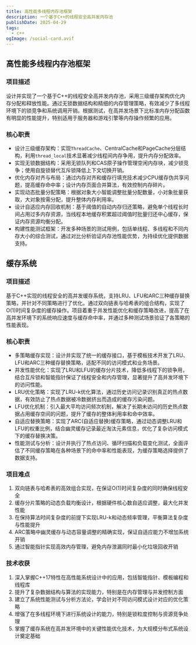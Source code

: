```yaml
---
title: 高性能多线程内存池框架
description: 一个基于C++的线程安全高并发内存池
publishDate: 2025-04-29
tags:
  - c++
ogImage: /social-card.avif
---
```

## 高性能多线程内存池框架

### 项目描述

设计并实现了一个基于C++的线程安全高并发内存池，采用三级缓存架构优化内存分配和释放性能。通过无锁数据结构和精细的内存管理策略，有效减少了多线程环境下的锁竞争和系统调用开销。根据测试，在高并发场景下比标准内存分配函数有明显的性能提升，特别适用于服务器和游戏引擎等内存操作频繁的应用。

### 核心职责

* 设计三级缓存架构：实现`ThreadCache`、CentralCache和PageCache分层结构，利用`thread_local`技术显著减少线程间内存争用，提升内存分配效率。
* 实现无锁数据结构：采用无锁队列和CAS原子操作管理空闲内存块，减少锁竞争；使用自旋锁替代互斥锁降低上下文切换开销。
* 优化内存对齐与布局：通过内存对齐和缓存行填充技术减少CPU缓存伪共享问题，提高缓存命中率；设计内存页面合并算法，有效控制内存碎片。
* 实现动态批量分配策略：根据对象大小智能调整批量分配数量，小对象批量获取，大对象按需分配，提升整体内存利用率。
* 设计自适应内存回收机制：基于阈值的自动内存归还策略，避免单个线程长时间占用过多内存资源，当线程本地缓存积累超过阈值时批量归还中心缓存，保证内存资源均衡分配。
* 构建性能测试框架：开发多种场景的测试用例，包括单线程、多线程和不同内存大小的综合测试，通过对比分析验证内存池性能优势，为持续优化提供数据支持。

## 缓存系统

### 项目描述

基于C++实现的线程安全的高并发缓存系统，支持LRU、LFU和ARC三种缓存替换策略，并针对不同策略进行了优化。通过双向链表与哈希表的组合结构，实现了O(1)时间复杂度的缓存操作。项目着重于并发性能优化和缓存策略改进，提高了在高并发环境下的系统响应速度与缓存命中率，并通过多种测试场景验证了各策略的性能表现。

### 核心职责

* 多策略缓存实现：设计并实现了统一的缓存接口，基于模板技术开发了LRU、LFU和ARC三种缓存替换策略，适配不同的访问模式和业务场景。
* 并发性能优化：实现了LRU和LFU的缓存分片技术，降低多线程下的锁争用，结合互斥锁和智能指针保证了线程安全和内存管理，显著提升了高并发环境下的访问性能。
* LRU优化策略：实现了LRU-k优化算法，通过历史访问记录识别真正的热点数据，有效防止了热点数据被冷数据挤出而造成的缓存污染问题。
* LFU优化机制：引入最大平均访问频次机制，解决了长期未访问的历史热点数据占用缓存空间的问题，提升了缓存的整体利用率和命中效率。
* 自适应替换策略：实现了ARC(自适应替换)缓存策略，通过动态调整LRU和LFU的权重比例，结合幽灵缓存记录最近淘汰元素信息，优化了复杂访问模式下的缓存替换决策。
* 性能测试与分析：设计并执行了热点访问、循环扫描和负载变化测试，全面评估了不同缓存策略在各种场景下的命中率和性能表现，为缓存策略选择提供了数据支持。

### 项目难点

1. 双向链表与哈希表的高效组合实现，在保证O(1)时间复杂度的同时确保线程安全
2. 缓存分片策略的动态负载均衡设计，根据硬件核心数自适应调整，最大化并发性能
3. 在保持算法时间复杂度的前提下实现LRU-k和动态频率管理，平衡算法复杂度与性能提升
4. ARC策略中幽灵缓存与动态容量调整的精确实现，保证自适应能力不增加系统开销
5. 通过智能指针实现高效内存管理，避免内存泄漏同时最小化垃圾回收开销

### 技术收获

1. 深入掌握C++17特性在高性能系统设计中的应用，包括智能指针、模板编程和线程库
2. 提升了复杂数据结构与算法的实现能力，特别是在内存管理与并发控制方面
3. 建立了系统性能测试与分析方法论，学会针对不同访问模式设计对应的优化策略
4. 增强了在多线程环境下进行系统设计的能力，特别是锁粒度控制与资源竞争处理
5. 掌握了缓存系统在高并发环境中的关键性能优化技术，为大规模分布式系统设计奠定基础
